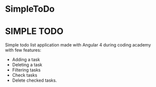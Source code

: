 # SimpleToDo

SIMPLE TODO
===========

Simple todo list application made with Angular 4 during coding academy with few features:
- Adding a task
- Deleting a task
- Filtering tasks
- Check tasks
- Delete checked tasks.

